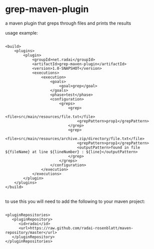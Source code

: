 grep-maven-plugin
=================

a maven plugin that greps through files and prints the results

usage example:

<pre>
<code>
&lt;build&gt;
    &lt;plugins&gt;
		&lt;plugin&gt;
			&lt;groupId&gt;net.radai&lt;/groupId&gt;
			&lt;artifactId&gt;grep-maven-plugin&lt;/artifactId&gt;
			&lt;version&gt;1.0-SNAPSHOT&lt;/version&gt;
			&lt;executions&gt;
				&lt;execution&gt;
					&lt;goals&gt;
						&lt;goal&gt;grep&lt;/goal&gt;
					&lt;/goals&gt;
					&lt;phase&gt;test&lt;/phase&gt;
					&lt;configuration&gt;
						&lt;greps&gt;
							&lt;grep&gt;
								&lt;file&gt;src/main/resources/file.txt&lt;/file&gt;
								&lt;grepPattern&gt;prop1&lt;/grepPattern&gt;
							&lt;/grep&gt;
							&lt;grep&gt;
								&lt;file&gt;src/main/resources/archive.zip/directory/file.txt&lt;/file&gt;
								&lt;grepPattern&gt;prop1&lt;/grepPattern&gt;
								&lt;outputPattern&gt;found in file ${fileName} at line ${lineNumber} : ${line}&lt;/outputPattern&gt;
							&lt;/grep&gt;
						&lt;/greps&gt;
					&lt;/configuration&gt;
				&lt;/execution&gt;
			&lt;/executions&gt;
		&lt;/plugin&gt;
	&lt;/plugins&gt;
&lt;/build&gt;
</code>
</pre>

to use this you will need to add the following to your maven project:
<pre>
<code>
&lt;pluginRepositories&gt;
   &lt;pluginRepository&gt;
      &lt;id&gt;radai&lt;/id&gt;
      &lt;url&gt;https://raw.github.com/radai-rosenblatt/maven-repository/master&lt;/url&gt;
   &lt;/pluginRepository&gt;
&lt;/pluginRepositories&gt;
</code>
</pre>
